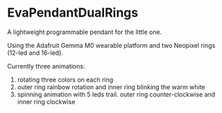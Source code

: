 # EvaPendantDualRings
A lightweight programmable pendant for the little one.

Using the Adafruit Gemma M0 wearable platform and two Neopixel rings (12-led and 16-led).

Currently three animations:
1) rotating three colors on each ring
2) outer ring rainbow rotation and inner ring blinking the warm white
3) spinning animation with 5 leds trail. outer ring counter-clockwise and inner ring clockwise
